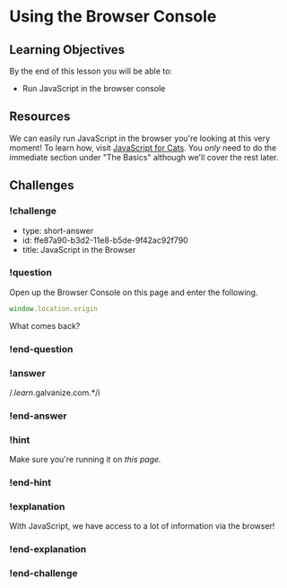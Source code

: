 # Using the Browser Console

## Learning Objectives

By the end of this lesson you will be able to:

* Run JavaScript in the browser console

## Resources

We can easily run JavaScript in the browser you're looking at this very moment! To learn how, visit [JavaScript for Cats](http://jsforcats.com/#basics). You _only_ need to do the immediate section under "The Basics" although we'll cover the rest later.

## Challenges

<!-- Question -->

### !challenge

* type: short-answer
* id: ffe87a90-b3d2-11e8-b5de-9f42ac92f790
* title: JavaScript in the Browser

### !question

Open up the Browser Console on this page and enter the following.

```javascript
window.location.origin
```

What comes back?

### !end-question

### !answer

/.*learn*.galvanize.com.*/i

### !end-answer

### !hint

Make sure you're running it on _this page._

### !end-hint

### !explanation

With JavaScript, we have access to a lot of information via the browser!

### !end-explanation

### !end-challenge
